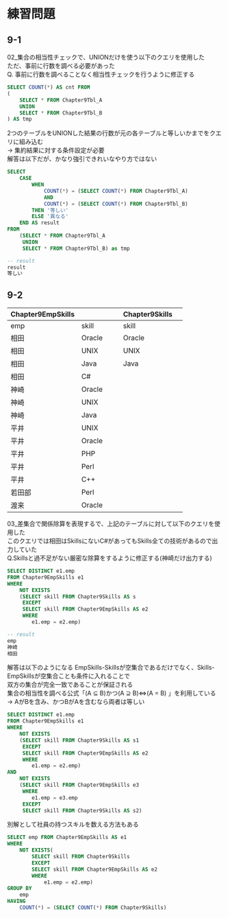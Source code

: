 # 練習問題
## 9-1
02_集合の相当性チェックで、UNIONだけを使う以下のクエリを使用した  
ただ、事前に行数を調べる必要があった  
Q. 事前に行数を調べることなく相当性チェックを行うように修正する
``` sql
SELECT COUNT(*) AS cnt FROM
(
	SELECT * FROM Chapter9Tbl_A
	UNION
	SELECT * FROM Chapter9Tbl_B
) AS tmp
```
2つのテーブルをUNIONした結果の行数が元の各テーブルと等しいかまでをクエリに組み込む  
-> 集約結果に対する条件設定が必要  
解答は以下だが、かなり強引できれいなやり方ではない
``` sql
SELECT
	CASE
		WHEN
			COUNT(*) = (SELECT COUNT(*) FROM Chapter9Tbl_A)
			AND
			COUNT(*) = (SELECT COUNT(*) FROM Chapter9Tbl_B)
		THEN '等しい'
		ELSE '異なる'
	END AS result
FROM
	(SELECT * FROM Chapter9Tbl_A
	 UNION
	 SELECT * FROM Chapter9Tbl_B) as tmp

-- result
result
等しい
```
## 9-2
| Chapter9EmpSkills |         |       |   | Chapter9Skills |       |
|------------------|---------|-------|---|----------------|-------|
| emp              | skill   |       |   | skill          |       |
| 相田             | Oracle  |       |   | Oracle         |       |
| 相田             | UNIX    |       |   | UNIX           |       |
| 相田             | Java    |       |   | Java           |       |
| 相田             | C#      |       |   |                |       |
| 神崎             | Oracle  |       |   |                |       |
| 神崎             | UNIX    |       |   |                |       |
| 神崎             | Java    |       |   |                |       |
| 平井             | UNIX    |       |   |                |       |
| 平井             | Oracle  |       |   |                |       |
| 平井             | PHP     |       |   |                |       |
| 平井             | Perl    |       |   |                |       |
| 平井             | C++     |       |   |                |       |
| 若田部           | Perl    |       |   |                |       |
| 渡来             | Oracle  |       |   |                |       |

03_差集合で関係除算を表現するで、上記のテーブルに対して以下のクエリを使用した  
このクエリでは相田はSkillsにないC#があってもSkills全ての技術があるので出力していた  
Q.Skillsと過不足がない厳密な除算をするように修正する(神崎だけ出力する)
``` sql
SELECT DISTINCT e1.emp
FROM Chapter9EmpSkills e1
WHERE
	NOT EXISTS
	(SELECT skill FROM Chapter9Skills AS s
	 EXCEPT
	 SELECT skill FROM Chapter9EmpSkills AS e2
	 WHERE
		e1.emp = e2.emp)

-- result
emp
神崎
相田
```
解答は以下のようになる
EmpSkills-Skillsが空集合であるだけでなく、Skills-EmpSkillsが空集合ことも条件に入れることで  
双方の集合が完全一致であることが保証される  
集合の相当性を調べる公式「(A ⊆ B)かつ(A ⊇ B)⇔(A = B) 」を利用している  
-> AがBを含み、かつBがAを含むなら両者は等しい
``` sql
SELECT DISTINCT e1.emp
FROM Chapter9EmpSkills e1
WHERE
	NOT EXISTS
	(SELECT skill FROM Chapter9Skills AS s1
	 EXCEPT
	 SELECT skill FROM Chapter9EmpSkills AS e2
	 WHERE
		e1.emp = e2.emp)
AND
	NOT EXISTS
	(SELECT skill FROM Chapter9EmpSkills e3
	 WHERE
		e1.emp = e3.emp
	 EXCEPT
	 SELECT skill FROM Chapter9Skills AS s2)
```
別解として社員の持つスキルを数える方法もある  
``` sql
SELECT emp FROM Chapter9EmpSkills AS e1
WHERE
	NOT EXISTS(
		SELECT skill FROM Chapter9Skills
		EXCEPT
		SELECT skill FROM Chapter9EmpSkills AS e2
		WHERE
			e1.emp = e2.emp)
GROUP BY
	emp
HAVING
	COUNT(*) = (SELECT COUNT(*) FROM Chapter9Skills)
```
